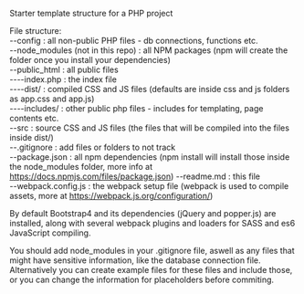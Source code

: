Starter template structure for a PHP project  
  
File structure:  
--config : all non-public PHP files - db connections, functions etc.  
--node_modules (not in this repo) : all NPM packages (npm will create the folder once you install your dependencies)    
--public_html : all public files  
----index.php : the index file  
----dist/ : compiled CSS and JS files (defaults are inside css and js folders as app.css and app.js)  
----includes/ : other public php files - includes for templating, page contents etc.  
--src : source CSS and JS files (the files that will be compiled into the files inside dist/)  
--.gitignore : add files or folders to not track  
--package.json : all npm dependencies (npm install will install those inside the node_modules folder, more info at https://docs.npmjs.com/files/package.json) 
--readme.md : this file  
--webpack.config.js : the webpack setup file (webpack is used to compile assets, more at https://webpack.js.org/configuration/)  
  
By default Bootstrap4 and its dependencies (jQuery and popper.js) are installed, along with several webpack plugins and loaders for SASS and es6 JavaScript compiling.  
   
You should add node_modules in your .gitignore file, aswell as any files that might have sensitive information, like the database connection file.  
Alternatively you can create example files for these files and include those, or you can change the information for placeholders before commiting.  